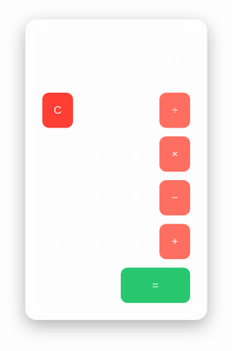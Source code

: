 <!DOCTYPE html>
<html lang="en">
<head>
  <meta charset="UTF-8" />
  <meta name="viewport" content="width=device-width, initial-scale=1.0" />
  <title>Modern Calculator</title>
  <link href="https://fonts.googleapis.com/css2?family=Inter:wght@400;600&display=swap" rel="stylesheet">
  <style>
    * {
      box-sizing: border-box;
    }

    body {
      margin: 0;
      padding: 0;
      font-family: 'Inter', sans-serif;
      background: linear-gradient(135deg, #1f1c2c, #928dab);
      display: flex;
      justify-content: center;
      align-items: center;
      height: 100vh;
    }

    .calculator {
      background: rgba(255, 255, 255, 0.1);
      backdrop-filter: blur(15px);
      border-radius: 20px;
      box-shadow: 0 10px 30px rgba(0,0,0,0.3);
      padding: 30px;
      width: 320px;
    }

    .display {
      background-color: rgba(255, 255, 255, 0.2);
      border-radius: 12px;
      padding: 20px;
      font-size: 2rem;
      color: #fff;
      text-align: right;
      margin-bottom: 20px;
      word-wrap: break-word;
      min-height: 50px;
    }

    .buttons {
      display: grid;
      grid-template-columns: repeat(4, 1fr);
      gap: 15px;
    }

    button {
      background: rgba(255, 255, 255, 0.15);
      border: none;
      border-radius: 12px;
      padding: 20px;
      font-size: 1.2rem;
      color: #fff;
      cursor: pointer;
      transition: all 0.2s ease-in-out;
    }

    button:hover {
      background: rgba(255, 255, 255, 0.25);
      transform: scale(1.05);
    }

    button.operator {
      background-color: #ff6f61;
    }

    button.equals {
      background-color: #28c76f;
      grid-column: span 2;
    }

    button.clear {
      background-color: #ff3f34;
    }
  </style>
</head>
<body>
  <div class="calculator">
    <div class="display" id="display">0</div>
    <div class="buttons">
      <button class="clear" onclick="clearDisplay()">C</button>
      <button onclick="appendValue('(')">(</button>
      <button onclick="appendValue(')')">)</button>
      <button class="operator" onclick="appendValue('/')">÷</button>
      <button onclick="appendValue('7')">7</button>
      <button onclick="appendValue('8')">8</button>
      <button onclick="appendValue('9')">9</button>
      <button class="operator" onclick="appendValue('*')">×</button>
      <button onclick="appendValue('4')">4</button>
      <button onclick="appendValue('5')">5</button>
      <button onclick="appendValue('6')">6</button>
      <button class="operator" onclick="appendValue('-')">−</button>
      <button onclick="appendValue('1')">1</button>
      <button onclick="appendValue('2')">2</button>
      <button onclick="appendValue('3')">3</button>
      <button class="operator" onclick="appendValue('+')">+</button>
      <button onclick="appendValue('0')">0</button>
      <button onclick="appendValue('.')">.</button>
      <button class="equals" onclick="calculate()">=</button>
    </div>
  </div>

  <script>
    const display = document.getElementById('display');

    function appendValue(val) {
      if (display.innerText === '0') display.innerText = '';
      display.innerText += val;
    }

    function clearDisplay() {
      display.innerText = '0';
    }

    function calculate() {
      try {
        display.innerText = eval(display.innerText.replace(/÷/g, '/').replace(/×/g, '*'));
      } catch {
        display.innerText = 'Error';
      }
    }
  </script>
</body>
</html>
